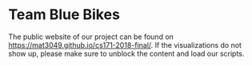 # Team Blue Bikes #

The public website of our project can be found on https://mat3049.github.io/cs171-2018-final/. If the visualizations do not show up, please make sure to unblock the content and load our scripts.

